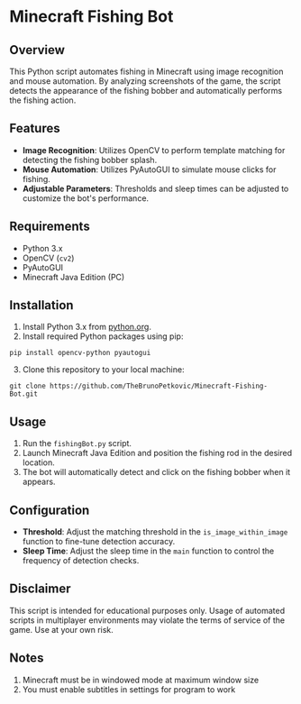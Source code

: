# Minecraft Fishing Bot

## Overview
This Python script automates fishing in Minecraft using image recognition and mouse automation. By analyzing screenshots of the game, the script detects the appearance of the fishing bobber and automatically performs the fishing action.

## Features
- **Image Recognition**: Utilizes OpenCV to perform template matching for detecting the fishing bobber splash.
- **Mouse Automation**: Utilizes PyAutoGUI to simulate mouse clicks for fishing.
- **Adjustable Parameters**: Thresholds and sleep times can be adjusted to customize the bot's performance.

## Requirements
- Python 3.x
- OpenCV (`cv2`)
- PyAutoGUI
- Minecraft Java Edition (PC)

## Installation
1. Install Python 3.x from [python.org](https://www.python.org/).
2. Install required Python packages using pip:
```
pip install opencv-python pyautogui
```
3. Clone this repository to your local machine:
```
git clone https://github.com/TheBrunoPetkovic/Minecraft-Fishing-Bot.git
```

## Usage
1. Run the `fishingBot.py` script.
2. Launch Minecraft Java Edition and position the fishing rod in the desired location.
3. The bot will automatically detect and click on the fishing bobber when it appears.

## Configuration
- **Threshold**: Adjust the matching threshold in the `is_image_within_image` function to fine-tune detection accuracy.
- **Sleep Time**: Adjust the sleep time in the `main` function to control the frequency of detection checks.

## Disclaimer
This script is intended for educational purposes only. Usage of automated scripts in multiplayer environments may violate the terms of service of the game. Use at your own risk.

## Notes
1. Minecraft must be in windowed mode at maximum window size
2. You must enable subtitles in settings for program to work
